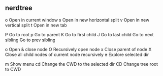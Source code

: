 nerdtree
-------
o      Open in current window
s      Open in new horizontal split
v      Open in new vertical split
t      Open in new tab

P      Go to root
p      Go to parent
K      Go to first child
J      Go to last child
<C-j>  Go to next sibling
<C-k>  Go to prev sibling

o      Open & close node
O      Recursively open node
x      Close parent of node
X      Close all child nodes of current node recursively
e      Explore selected dir

m      Show menu
cd     Change the CWD to the selected dir
CD     Change tree root to CWD
